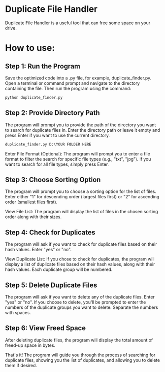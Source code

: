 # Duplicate File Handler

Duplicate File Handler is a useful tool that can free some space on your drive.

# How to use:

## Step 1: Run the Program
Save the optimized code into a .py file, for example, duplicate_finder.py. Open a terminal or command prompt and navigate to the directory containing the file. Then run the program using the command:

```python
python duplicate_finder.py
```

## Step 2: Provide Directory Path
The program will prompt you to provide the path of the directory you want to search for duplicate files in. Enter the directory path or leave it empty and press Enter if you want to use the current directory.

```python
duplicate_finder.py D:\YOUR FOLDER HERE
```

Enter File Format (Optional):
The program will prompt you to enter a file format to filter the search for specific file types (e.g., "txt", "jpg"). If you want to search for all file types, simply press Enter.

## Step 3: Choose Sorting Option
The program will prompt you to choose a sorting option for the list of files. Enter either "1" for descending order (largest files first) or "2" for ascending order (smallest files first).

View File List:
The program will display the list of files in the chosen sorting order along with their sizes.

## Step 4: Check for Duplicates
The program will ask if you want to check for duplicate files based on their hash values. Enter "yes" or "no".

View Duplicate List:
If you chose to check for duplicates, the program will display a list of duplicate files based on their hash values, along with their hash values. Each duplicate group will be numbered.

## Step 5: Delete Duplicate Files
The program will ask if you want to delete any of the duplicate files. Enter "yes" or "no". If you choose to delete, you'll be prompted to enter the numbers of the duplicate groups you want to delete. Separate the numbers with spaces.

## Step 6: View Freed Space
After deleting duplicate files, the program will display the total amount of freed-up space in bytes.

That's it! The program will guide you through the process of searching for duplicate files, showing you the list of duplicates, and allowing you to delete them if desired.
